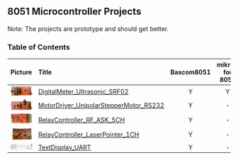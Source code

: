 ## 8051 Microcontroller Projects 
Note: The projects are prototype and should get better.  

### Table of Contents
|Picture|Title|Bascom8051|mikroC for 8051|Keil C51|
|:------|:----|:--------:|:-------------:|:------:|
|![](DigitalMeter_Ultrasonic_SRF02/Pictures/Album.jpg)|[DigitalMeter_Ultrasonic_SRF02](DigitalMeter_Ultrasonic_SRF02)|Y|Y|-|
|![](MotorDriver_UnipolarStepperMotor_RS232/Pictures/Album.jpg)|[MotorDriver_UnipolarStepperMotor_RS232](MotorDriver_UnipolarStepperMotor_RS232)|Y|-|Y|
|![](RelayController_RF_ASK_5CH/Pictures/Album.jpg)|[RelayController_RF_ASK_5CH](RelayController_RF_ASK_5CH)|Y|-|-|
|![](RelayController_LaserPointer_1CH/Pictures/Album.jpg)|[RelayController_LaserPointer_1CH](RelayController_LaserPointer_1CH)|Y|-|Y|
|![](TextDisplay_UART/Code_VB6/Album.png)|[TextDisplay_UART](TextDisplay_UART)|Y|-|-|
